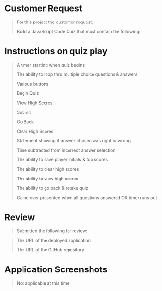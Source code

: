 # Customer Request
>For this project the customer request:
>
>Build a JavaScript Code Quiz that must contain the following:

# Instructions on quiz play
>A timer starting when quiz begins
>
>The ability to loop thru multiple choice questions & answers
>
>Various buttons
>
>Begin Quiz
>
>View High Scores
>
>Submit
>
>Go Back
>
>Clear High Scores
>
>Statement showing if answer chosen was right or wrong
>
>Time subtracted from incorrect answer selection
>
>The ability to save player initials & top scores
>
>The ability to clear high scores
>
>The ability to view high scores
>
>The ability to go back & retake quiz
>
>Game over presented when all questions answered OR timer runs out

# Review
>Submitted the following for review:

>The URL of the deployed application
>
>The URL of the GitHub repository

# Application Screenshots
>Not applicable at this time

